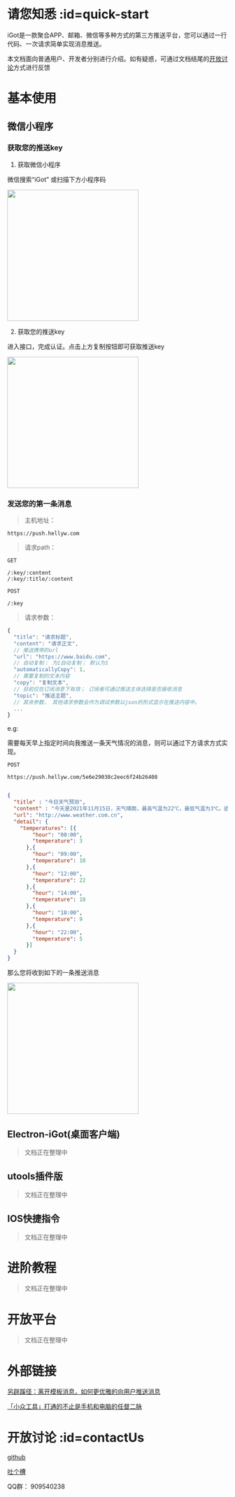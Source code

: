 # 请您知悉 :id=quick-start

iGot是一款聚合APP、邮箱、微信等多种方式的第三方推送平台，您可以通过一行代码、一次请求简单实现消息推送。

本文档面向普通用户、开发者分别进行介绍。如有疑惑，可通过文档结尾的[开放讨论](#contactUs)方式进行反馈

# 基本使用

## 微信小程序

### 获取您的推送key

1. 获取微信小程序

微信搜索“iGot” 或扫描下方小程序码<br>

<img src="./images/gh_38cb1ca0be75_344.jpg" style="width: 300px"/>

2. 获取您的推送key

进入接口，完成认证。点击上方复制按钮即可获取推送key

<img src="./images/WechatIMG2084.jpeg" style="width: 300px"/>

### 发送您的第一条消息

> 主机地址：

```
https://push.hellyw.com
```

> 请求path：

```
GET

/:key/:content 
/:key/:title/:content 
```

```
POST

/:key
```

> 请求参数：

```javascript
{
  "title": "请求标题",
  "content": "请求正文",
  // 推送携带的url
  "url": "https://www.baidu.com",
  // 自动复制； 为1自动复制； 默认为1
  "automaticallyCopy": 1,
  // 需要复制的文本内容
  "copy": "复制文本",
  // 目前仅在订阅消息下有效； 订阅者可通过推送主体选择是否接收消息
  "topic": "推送主题",
  // 其余参数， 其他请求参数会作为调试参数以json的形式显示在推送内容中。
  ...
}
```

e.g:

需要每天早上指定时间向我推送一条天气情况的消息，则可以通过下方请求方式实现。

```
POST

https://push.hellyw.com/5e6e29038c2eec6f24b26408

```
```json

{
  "title" : "今日天气预测",
  "content" : "今天是2021年11月15日，天气晴朗，最高气温为22℃，最低气温为3℃。适合外出活动。",
  "url": "http://www.weather.com.cn",
  "detail": {
    "temperatures": [{
        "hour": "00:00",
        "temperature": 3
      },{
        "hour": "09:00",
        "temperature": 10
      },{
        "hour": "12:00",
        "temperature": 22
      },{
        "hour": "14:00",
        "temperature": 18
      },{
        "hour": "18:00",
        "temperature": 9
      },{
        "hour": "22:00",
        "temperature": 5
      }]
  }
}
```

那么您将收到如下的一条推送消息

<img src="./images/WechatIMG2087.jpeg" style="width: 300px"/>

## Electron-iGot(桌面客户端)

> 文档正在整理中

## utools插件版

> 文档正在整理中

## IOS快捷指令

> 文档正在整理中


# 进阶教程

> 文档正在整理中


# 开放平台

> 文档正在整理中

# 外部链接

[另辟蹊径：离开模板消息，如何更优雅的向用户推送消息](https://developers.weixin.qq.com/community/develop/article/doc/000c06a47243a80aa7c8541e95b413)

[「小众工具」打通的不止是手机和电脑的任督二脉](https://mp.weixin.qq.com/s?__biz=MzAwMjg3ODU0NA==&mid=2247483749&idx=1&sn=aed399bb2ac2db084b053b4dbfb49e4a&chksm=9ac2fc5aadb5754c6e7a98da0b29d01dc10bb16e186d7d635e174502046adc5fb1d365657d30&mpshare=1&scene=23&srcid=1023zNEjBacq16jFX2Siz9p0&sharer_sharetime=1603432811199&sharer_shareid=9893d5f0ec65c0f471abe86f0743e12b%23rd)

# 开放讨论 :id=contactUs

[github](https://github.com/wahao/Bark-MP-helper)

[吐个槽](https://support.qq.com/products/111465)

QQ群： 909540238
